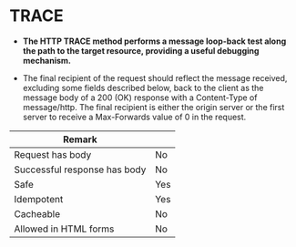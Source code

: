 # TRACE

* **The HTTP TRACE method performs a message loop-back test along the path to the target resource, providing a useful debugging mechanism.**

* The final recipient of the request should reflect the message received, excluding some fields described below, back to the client as the message body of a 200 (OK) response with a Content-Type of message/http. The final recipient is either the origin server or the first server to receive a Max-Forwards value of 0 in the request.

|   Remark  |   |
|  ----  | ----  |
| Request has body |	No |
| Successful response has body |	No |
| Safe |	Yes |
| Idempotent |	Yes |
| Cacheable |	No |
| Allowed in HTML forms |	No |


<!-- #### Example
```
HTTP GET http://www.appdomain.com/users
HTTP GET http://www.appdomain.com/users?size=20&page=5
HTTP GET http://www.appdomain.com/users/123
HTTP GET http://www.appdomain.com/users/123/address
``` -->
<!-- 
https://developer.mozilla.org/en-US/docs/Web/HTTP/Methods/TRACE -->